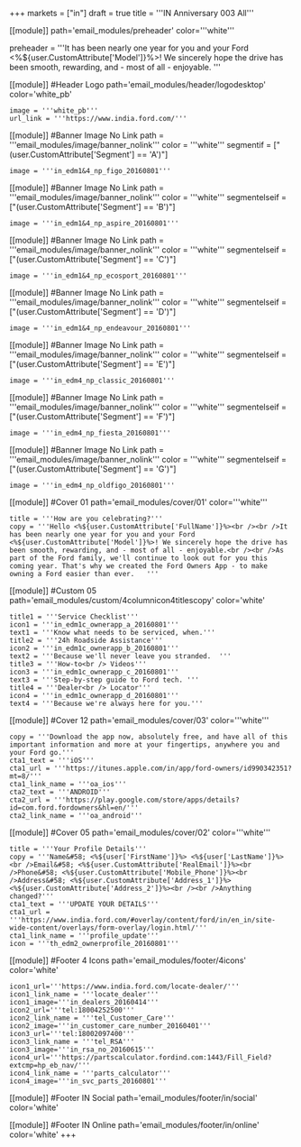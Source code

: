 +++
markets = ["in"]
draft = true
title = '''IN Anniversary 003 All'''

[[module]]
path='email_modules/preheader'
color='''white'''

preheader = '''It has been nearly one year for you and your Ford <%${user.CustomAttribute['Model']}%>! We sincerely hope the drive has been smooth, rewarding, and - most of all - enjoyable. '''

[[module]] #Header Logo
path='email_modules/header/logodesktop'
color='white_pb'

	image = '''white_pb'''
	url_link = '''https://www.india.ford.com/'''
	
[[module]] #Banner Image No Link
path = '''email_modules/image/banner_nolink'''
color = '''white'''
segmentif = ["(user.CustomAttribute['Segment'] == 'A')"]

	image = '''in_edm1&4_np_figo_20160801'''
		
[[module]] #Banner Image No Link
path = '''email_modules/image/banner_nolink'''
color = '''white'''
segmentelseif = ["(user.CustomAttribute['Segment'] == 'B')"]

	image = '''in_edm1&4_np_aspire_20160801'''
	
[[module]] #Banner Image No Link
path = '''email_modules/image/banner_nolink'''
color = '''white'''
segmentelseif = ["(user.CustomAttribute['Segment'] == 'C')"]

	image = '''in_edm1&4_np_ecosport_20160801'''

[[module]] #Banner Image No Link
path = '''email_modules/image/banner_nolink'''
color = '''white'''
segmentelseif = ["(user.CustomAttribute['Segment'] == 'D')"]

	image = '''in_edm1&4_np_endeavour_20160801'''

[[module]] #Banner Image No Link
path = '''email_modules/image/banner_nolink'''
color = '''white'''
segmentelseif = ["(user.CustomAttribute['Segment'] == 'E')"]

	image = '''in_edm4_np_classic_20160801'''
 
[[module]] #Banner Image No Link
path = '''email_modules/image/banner_nolink'''
color = '''white'''
segmentelseif = ["(user.CustomAttribute['Segment'] == 'F')"]

	image = '''in_edm4_np_fiesta_20160801'''

[[module]] #Banner Image No Link
path = '''email_modules/image/banner_nolink'''
color = '''white'''
segmentelseif = ["(user.CustomAttribute['Segment'] == 'G')"]

	image = '''in_edm4_np_oldfigo_20160801'''
	
[[module]] #Cover 01
path='email_modules/cover/01'
color='''white'''
 
	title = '''How are you celebrating?'''
	copy = '''Hello <%${user.CustomAttribute['FullName']}%><br /><br />It has been nearly one year for you and your Ford <%${user.CustomAttribute['Model']}%>! We sincerely hope the drive has been smooth, rewarding, and - most of all - enjoyable.<br /><br />As part of the Ford family, we'll continue to look out for you this coming year. That's why we created the Ford Owners App - to make owning a Ford easier than ever.	'''
	
[[module]] #Custom 05
path='email_modules/custom/4columnicon4titlescopy'
color='white'

	title1 = '''Service Checklist'''
	icon1 = '''in_edm1c_ownerapp_a_20160801'''
	text1 = '''Know what needs to be serviced, when.'''
	title2 = '''24h Roadside Assistance'''
	icon2 = '''in_edm1c_ownerapp_b_20160801'''
	text2 = '''Because we'll never leave you stranded. 	'''
	title3 = '''How-to<br /> Videos'''
	icon3 = '''in_edm1c_ownerapp_c_20160801'''
	text3 = '''Step-by-step guide to Ford tech. '''
	title4 = '''Dealer<br /> Locator'''
	icon4 = '''in_edm1c_ownerapp_d_20160801'''
	text4 = '''Because we're always here for you.'''

[[module]] #Cover 12
path='email_modules/cover/03'
color='''white'''

	copy = '''Download the app now, absolutely free, and have all of this important information and more at your fingertips, anywhere you and your Ford go.'''
	cta1_text = '''iOS'''
	cta1_url = '''https://itunes.apple.com/in/app/ford-owners/id990342351?mt=8/'''
	cta1_link_name = '''oa_ios'''
	cta2_text = '''ANDROID'''
	cta2_url = '''https://play.google.com/store/apps/details?id=com.ford.fordowners&hl=en/'''
	cta2_link_name = '''oa_android'''

[[module]] #Cover 05
path='email_modules/cover/02'
color='''white'''

	title = '''Your Profile Details'''
	copy = '''Name&#58; <%${user['FirstName']}%> <%${user['LastName']}%><br />Email&#58; <%${user.CustomAttribute['RealEmail']}%><br />Phone&#58; <%${user.CustomAttribute['Mobile_Phone']}%><br />Address&#58; <%${user.CustomAttribute['Address_1']}%> <%${user.CustomAttribute['Address_2']}%><br /><br />Anything changed?'''
	cta1_text = '''UPDATE YOUR DETAILS'''
	cta1_url = '''https://www.india.ford.com/#overlay/content/ford/in/en_in/site-wide-content/overlays/form-overlay/login.html/'''
	cta1_link_name = '''profile_update'''
	icon = '''th_edm2_ownerprofile_20160801'''

[[module]] #Footer 4 Icons
path='email_modules/footer/4icons'
color='white'

	icon1_url='''https://www.india.ford.com/locate-dealer/'''
	icon1_link_name = '''locate_dealer'''
	icon1_image='''in_dealers_20160414'''
	icon2_url='''tel:18004252500'''
	icon2_link_name = '''tel_Customer_Care'''
	icon2_image='''in_customer_care_number_20160401'''
	icon3_url='''tel:18002097400'''
	icon3_link_name = '''tel_RSA'''
	icon3_image='''in_rsa_no_20160615'''
	icon4_url='''https://partscalculator.fordind.com:1443/Fill_Field?extcmp=hp_eb_nav/'''
	icon4_link_name = '''parts_calculator'''
	icon4_image='''in_svc_parts_20160801'''
		
[[module]] #Footer IN Social
path='email_modules/footer/in/social'
color='white'

[[module]] #Footer IN Online
path='email_modules/footer/in/online'
color='white'
+++